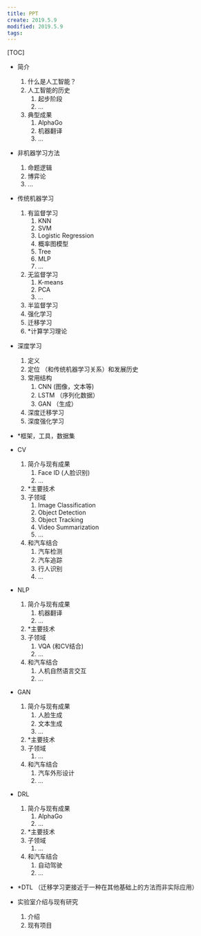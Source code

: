 ```yaml
---
title: PPT
create: 2019.5.9
modified: 2019.5.9
tags: 
---
```

[TOC]

- 简介
    1. 什么是人工智能？
    2. 人工智能的历史
        1. 起步阶段
        2. ...
    3. 典型成果
        1. AlphaGo
        2. 机器翻译
        3. ...
- 非机器学习方法
    1. 命题逻辑
    2. 博弈论
    3. ...
- 传统机器学习
    1. 有监督学习
        1. KNN
        2. SVM
        3. Logistic Regression
        4. 概率图模型 
        5. Tree
        5. MLP
        5. ...
    2. 无监督学习
        1. K-means
        2. PCA
        3. ...
    3. 半监督学习
    4. 强化学习
    5.  迁移学习
    6. *计算学习理论

- 深度学习
    1. 定义
    2. 定位 （和传统机器学习关系）和发展历史
    3. 常用结构 
        1. CNN (图像，文本等)
        2. LSTM （序列化数据）
        3. GAN （生成）
    4. 深度迁移学习
    5. 深度强化学习

- *框架，工具，数据集

- CV
    1. 简介与现有成果
        1. Face ID (人脸识别)
        2. ...
    2. *主要技术 
    2. 子领域
        1. Image Classification
        2. Object Detection
        3. Object Tracking
        4. Video Summarization
        5. ...
    3. 和汽车结合
        1. 汽车检测
        2. 汽车追踪
        3. 行人识别
        4. ...


- NLP
    1. 简介与现有成果
        1. 机器翻译 
        4. ...
    2. *主要技术 
    2. 子领域
        1. VQA (和CV结合)
        5. ...
    3. 和汽车结合
        1. 人机自然语言交互
        4. ...


- GAN
    1. 简介与现有成果
        1. 人脸生成
        4. 文本生成
        2. ...
    2. *主要技术 
    2. 子领域
        1. ...
    3. 和汽车结合
        1. 汽车外形设计
        4. ...


- DRL
    1. 简介与现有成果
        1. AlphaGo
        4. ...
    2. *主要技术 
    2. 子领域
        1. ...
    3. 和汽车结合
        1. 自动驾驶
        4. ...

- *DTL （迁移学习更接近于一种在其他基础上的方法而非实际应用）


- 实验室介绍与现有研究

    1. 介绍
    2. 现有项目